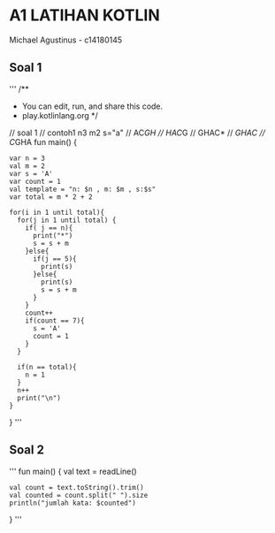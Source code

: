 # A1 LATIHAN KOTLIN
Michael Agustinus - c14180145

## Soal 1
'''
/**
 * You can edit, run, and share this code.
 * play.kotlinlang.org
 */

// soal 1
// contoh1 n3 m2 s="a"
// AC*GH
// HAC*G
// GHAC*
// *GHAC
// C*GHA
fun main() {
    
    var n = 3
    val m = 2
    var s = 'A'
    var count = 1
    val template = "n: $n , m: $m , s:$s"
    var total = m * 2 + 2
    
    for(i in 1 until total){
      for(j in 1 until total) {
        if( j == n){
          print("*")
          s = s + m
        }else{
          if(j == 5){
            print(s)
          }else{
            print(s)
            s = s + m
          }
        }
        count++
        if(count == 7){
          s = 'A'
          count = 1
        }
      }
      
      if(n == total){
        n = 1
      }
      n++
      print("\n")
    }
    
  
}
'''

## Soal 2

'''
fun main() {
    val text = readLine()
    
    val count = text.toString().trim()
    val counted = count.split(" ").size
    println("jumlah kata: $counted")
}
'''